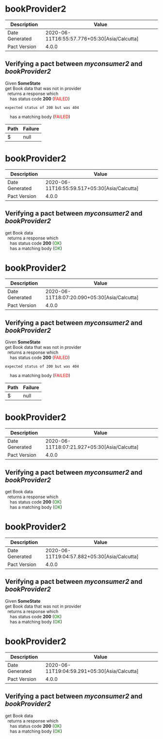 # bookProvider2

| Description    | Value |
| -------------- | ----- |
| Date Generated | 2020-06-11T16:55:57.776+05:30[Asia/Calcutta] |
| Pact Version   | 4.0.0 |
## Verifying a pact between _myconsumer2_ and _bookProvider2_

Given **SomeState**  
get Book data that was not in provider  
&nbsp;&nbsp;returns a response which  
&nbsp;&nbsp;&nbsp;&nbsp;has status code **200** (<span style='color:red'>FAILED</span>)

```
expected status of 200 but was 404
```

&nbsp;&nbsp;&nbsp;&nbsp;has a matching body (<span style='color:red'>FAILED</span>)  

| Path | Failure |
| ---- | ------- |
|$|null|

# bookProvider2

| Description    | Value |
| -------------- | ----- |
| Date Generated | 2020-06-11T16:55:59.517+05:30[Asia/Calcutta] |
| Pact Version   | 4.0.0 |
## Verifying a pact between _myconsumer2_ and _bookProvider2_

get Book data  
&nbsp;&nbsp;returns a response which  
&nbsp;&nbsp;&nbsp;&nbsp;has status code **200** (<span style='color:green'>OK</span>)  
&nbsp;&nbsp;&nbsp;&nbsp;has a matching body (<span style='color:green'>OK</span>)  
# bookProvider2

| Description    | Value |
| -------------- | ----- |
| Date Generated | 2020-06-11T18:07:20.090+05:30[Asia/Calcutta] |
| Pact Version   | 4.0.0 |
## Verifying a pact between _myconsumer2_ and _bookProvider2_

Given **SomeState**  
get Book data that was not in provider  
&nbsp;&nbsp;returns a response which  
&nbsp;&nbsp;&nbsp;&nbsp;has status code **200** (<span style='color:red'>FAILED</span>)

```
expected status of 200 but was 404
```

&nbsp;&nbsp;&nbsp;&nbsp;has a matching body (<span style='color:red'>FAILED</span>)  

| Path | Failure |
| ---- | ------- |
|$|null|

# bookProvider2

| Description    | Value |
| -------------- | ----- |
| Date Generated | 2020-06-11T18:07:21.927+05:30[Asia/Calcutta] |
| Pact Version   | 4.0.0 |
## Verifying a pact between _myconsumer2_ and _bookProvider2_

get Book data  
&nbsp;&nbsp;returns a response which  
&nbsp;&nbsp;&nbsp;&nbsp;has status code **200** (<span style='color:green'>OK</span>)  
&nbsp;&nbsp;&nbsp;&nbsp;has a matching body (<span style='color:green'>OK</span>)  
# bookProvider2

| Description    | Value |
| -------------- | ----- |
| Date Generated | 2020-06-11T19:04:57.882+05:30[Asia/Calcutta] |
| Pact Version   | 4.0.0 |
## Verifying a pact between _myconsumer2_ and _bookProvider2_

Given **SomeState**  
get Book data that was not in provider  
&nbsp;&nbsp;returns a response which  
&nbsp;&nbsp;&nbsp;&nbsp;has status code **200** (<span style='color:green'>OK</span>)  
&nbsp;&nbsp;&nbsp;&nbsp;has a matching body (<span style='color:green'>OK</span>)  
# bookProvider2

| Description    | Value |
| -------------- | ----- |
| Date Generated | 2020-06-11T19:04:59.291+05:30[Asia/Calcutta] |
| Pact Version   | 4.0.0 |
## Verifying a pact between _myconsumer2_ and _bookProvider2_

get Book data  
&nbsp;&nbsp;returns a response which  
&nbsp;&nbsp;&nbsp;&nbsp;has status code **200** (<span style='color:green'>OK</span>)  
&nbsp;&nbsp;&nbsp;&nbsp;has a matching body (<span style='color:green'>OK</span>)  
